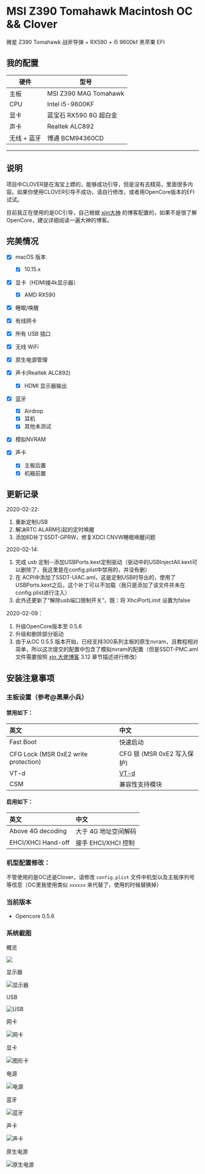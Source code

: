 # MSI Z390 Tomahawk Macintosh OC && Clover



微星 Z390 Tomahawk 战斧导弹 + RX590 + i5 9600kf  黑苹果 EFI 


## 我的配置

| 硬件        | 型号                   |
| ----------- | ---------------------- |
| 主板        | MSI Z390 MAG Tomahawk  |
| CPU         | Intel i5-9600KF        |
| 显卡        | 蓝宝石 RX590 8G 超白金 |
| 声卡        | Realtek ALC892         |
| 无线 + 蓝牙 | 博通 BCM94360CD        |

---

## 说明

项目中CLOVER是在淘宝上嫖的，能够成功引导，但是没有去精简，里面很多内容。如果你使用CLOVER引导不成功，请自行修改，或者用OpenCore版本的EFI试试。

目前我正在使用的是OC引导，自己根据 [xjin大神](https://blog.xjn819.com/?p=543) 的博客配置的，如果不是很了解OpenCore，建议详细阅读一遍大神的博客。

## 完美情况

- [x] macOS 版本
  - [x] 10.15.x
- [x] 显卡（HDMI接4k显示器）
  - [x] AMD RX590 
- [x] 睡眠/唤醒
- [x] 有线网卡
- [x] 所有 USB 插口
- [x] 无线 WiFi
- [x] 原生电源管理
- [x] 声卡(Realtek ALC892)
  - [x] HDMI 显示器输出
- [x] 蓝牙
  - [x] Airdrop
  - [x] 耳机
  - [x] 其他未测试
- [x] 模拟NVRAM

- [x] 声卡
  - [x] 主板后置
  - [x] 机箱前置

## 更新记录

2020-02-22:

1. 重新定制USB
2. 解决RTC ALARM引起的定时唤醒
3. 添加6D补丁SSDT-GPRW，修复XDCI CNVW睡眠唤醒问题

2020-02-14:

1. 完成 usb 定制--添加USBPorts.kext定制驱动（驱动中的USBInjectAll.kext可以删除了，我这里是在config.plist中禁用的，并没有删）
2. 在 ACPI中添加了SSDT-UIAC.aml，这是定制USB时导出的，使用了USBPorts.kext之后，这个补丁可以不加载（我只是添加了该文件并未在config.plist进行注入）
3. 此外还更新了“解除usb端口限制开关”，既：将 XhciPortLimit 设置为false

2020-02-09：

1. 升级OpenCore版本至 0.5.6
2. 升级和删除部分驱动
3. 由于从OC 0.5.5 版本开始，已经支持300系列主板的原生nvram，且教程相对简单，所以这次提交的配置中包含了模拟nvram的配置（但是SSDT-PMC.aml文件需要按照 [xjn 大佬博客](https://blog.xjn819.com/?p=543) 3.12 章节描述进行修改）

## 安装注意事项

### 主板设置（参考@黑果小兵）

#### 禁用如下：

| 英文                                 | 中文                                                     |
| :----------------------------------- | :------------------------------------------------------- |
| Fast Boot                            | 快速启动                                                 |
| CFG Lock (MSR 0xE2 write protection) | CFG 锁 (MSR 0xE2 写入保护)                               |
| VT-d                                 | [VT-d](https://zhidao.baidu.com/question/495526512.html) |
| CSM                                  | 兼容性支持模块                                           |

#### 启用如下：

| 英文               | 中文                 |
| :----------------- | :------------------- |
| Above 4G decoding  | 大于 4G 地址空间解码 |
| EHCI/XHCI Hand-off | 接手 EHCI/XHCI 控制  |

### 机型配置修改：

不管使用的是OC还是Clover，请修改 `config.plist` 文件中机型以及主板序列号等信息（OC里我使用类似 `xxxxxx` 来代替了，使用的时候替换掉）

### 当前版本

- Opencore 0.5.6



### 系统截图

概览

![](https://raw.githubusercontent.com/eamonzzz/my-picture-bed/master/blog-images20200209112343.png)

显示器

![显示器](https://raw.githubusercontent.com/eamonzzz/my-picture-bed/master/blog-images20200209112501.png)

USB

![USB](https://raw.githubusercontent.com/eamonzzz/my-picture-bed/master/blog-images20200209112602.png)

网卡

![网卡](https://raw.githubusercontent.com/eamonzzz/my-picture-bed/master/blog-images20200209112640.png)

显卡

![图形卡](https://raw.githubusercontent.com/eamonzzz/my-picture-bed/master/blog-images20200209112717.png)

电源

![电源](https://raw.githubusercontent.com/eamonzzz/my-picture-bed/master/blog-images20200209112832.png)

蓝牙

![蓝牙](https://raw.githubusercontent.com/eamonzzz/my-picture-bed/master/blog-images20200209112903.png)

声卡

![声卡](https://raw.githubusercontent.com/eamonzzz/my-picture-bed/master/blog-images20200209112944.png)

原生电源

![原生电源](https://raw.githubusercontent.com/eamonzzz/my-picture-bed/master/blog-images20200209114100.png)

